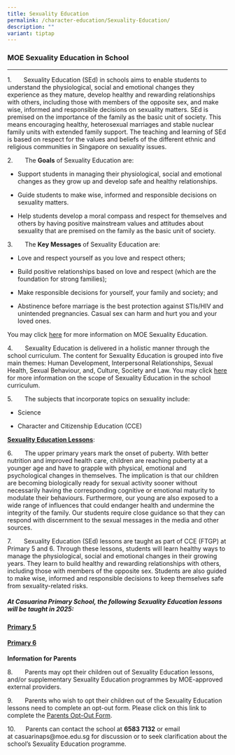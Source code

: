 ```yaml
---
title: Sexuality Education
permalink: /character-education/Sexuality-Education/
description: ""
variant: tiptap
---
```

<h3>MOE Sexuality Education in School</h3>
<hr>
<p>1.&nbsp;&nbsp;&nbsp;&nbsp;&nbsp;&nbsp; Sexuality Education (SEd) in schools
aims to enable students to understand the physiological, social and emotional
changes they experience as they mature, develop healthy and rewarding relationships
with others, including those with members of the opposite sex, and make
wise, informed and responsible decisions on sexuality matters. SEd is premised
on the importance of the family as the basic unit of society. This means
encouraging healthy, heterosexual marriages and stable nuclear family units
with extended family support. The teaching and learning of SEd is based
on respect for the values and beliefs of the different ethnic and religious
communities in Singapore on sexuality issues.</p>
<p>2.&nbsp;&nbsp;&nbsp;&nbsp;&nbsp;&nbsp; The <strong>Goals</strong> of Sexuality
Education are:</p>
<ul data-tight="true" class="tight">
<li>
<p>Support students in managing their physiological, social and emotional
changes as they grow up and develop safe and healthy relationships.</p>
</li>
<li>
<p>Guide students to make wise, informed and responsible decisions on sexuality
matters.</p>
</li>
<li>
<p>Help students develop a moral compass and respect for themselves and others
by having positive mainstream values and attitudes about sexuality that
are premised on the family as the basic unit of society.</p>
</li>
</ul>
<p>3.&nbsp;&nbsp;&nbsp;&nbsp;&nbsp;&nbsp; The <strong>Key Messages</strong> of
Sexuality Education are:</p>
<ul data-tight="true" class="tight">
<li>
<p>Love and respect yourself as you love and respect others;</p>
</li>
<li>
<p>Build positive relationships based on love and respect (which are the
foundation for strong families);</p>
</li>
<li>
<p>Make responsible decisions for yourself, your family and society; and</p>
</li>
<li>
<p>Abstinence before marriage is the best protection against STIs/HIV and
unintended pregnancies. Casual sex can harm and hurt you and your loved
ones.</p>
</li>
</ul>
<p>You may click <a href="https://go.gov.sg/moe-sexuality-education" rel="noopener noreferrer nofollow" target="_blank">here</a> for
more information on MOE Sexuality Education.</p>
<p>4.&nbsp;&nbsp;&nbsp;&nbsp;&nbsp;&nbsp; Sexuality Education is delivered
in a holistic manner through the school curriculum. The content for Sexuality
Education is grouped into five main themes: Human Development, Interpersonal
Relationships, Sexual Health, Sexual Behaviour, and, Culture, Society and
Law. You may click <a href="https://go.gov.sg/moe-sexuality-education-scope" rel="noopener noreferrer nofollow" target="_blank">here</a> for more
information on the scope of Sexuality Education in the school curriculum.</p>
<p>5.&nbsp;&nbsp;&nbsp;&nbsp;&nbsp;&nbsp; The subjects that incorporate topics
on sexuality include:</p>
<ul data-tight="true" class="tight">
<li>
<p>Science</p>
</li>
<li>
<p>Character and Citizenship Education (CCE)</p>
</li>
</ul>
<p><strong><u>Sexuality Education Lessons</u></strong>:</p>
<p>6.&nbsp;&nbsp;&nbsp;&nbsp;&nbsp;&nbsp; The upper primary years mark the
onset of puberty. With better nutrition and improved health care, children
are reaching puberty at a younger age and have to grapple with physical,
emotional and psychological changes in themselves. The implication is that
our children are becoming biologically ready for sexual activity sooner
without necessarily having the corresponding cognitive or emotional maturity
to modulate their behaviours. Furthermore, our young are also exposed to
a wide range of influences that could endanger health and undermine the
integrity of the family. Our students require close guidance so that they
can respond with discernment to the sexual messages in the media and other
sources.</p>
<p>7. &nbsp;&nbsp;&nbsp;&nbsp;&nbsp; Sexuality Education (SEd) lessons are
taught as part of CCE (FTGP) at Primary 5 and 6. Through these lessons,
students will learn healthy ways to manage the physiological, social and
emotional changes in their growing years. They learn to build healthy and
rewarding relationships with others, including those with members of the
opposite sex. Students are also guided to make wise, informed and responsible
decisions to keep themselves safe from sexuality-related risks.</p>
<h5><strong>At Casuarina Primary School, the following Sexuality Education lessons will be taught in 2025:</strong></h5>
<h4><a href="/files/P5_2025_Sexuality_Education_Lessons_in_CCE.pdf" rel="noopener noreferrer nofollow" target="_blank">Primary 5</a></h4>
<h4><a href="/files/P6_2025_Sexuality_Education_Lessons_in_CCE.pdf" rel="noopener noreferrer nofollow" target="_blank">Primary 6</a></h4>
<p></p>
<p><strong>Information for Parents</strong>
</p>
<p>8.&nbsp;&nbsp;&nbsp;&nbsp;&nbsp;&nbsp; Parents may opt their children
out of Sexuality Education lessons, and/or supplementary Sexuality Education
programmes by MOE-approved external providers.</p>
<p>9.&nbsp;&nbsp;&nbsp;&nbsp;&nbsp;&nbsp; Parents who wish to opt their children
out of the Sexuality Education lessons need to complete an opt-out form.
Please click on this link to complete the <a href="https://go.gov.sg/p5moesexualityed-optout" rel="noopener noreferrer nofollow" target="_blank">Parents Opt-Out Form</a>.</p>
<p>10.&nbsp;&nbsp;&nbsp;&nbsp;&nbsp; Parents can contact the school at <strong>6583 7132</strong> or
email at&nbsp;casuarinaps@moe.edu.sg for discussion or to seek clarification
about the school’s Sexuality Education programme.</p>
